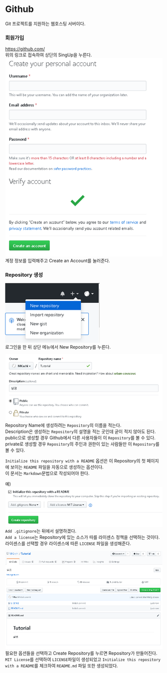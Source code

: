 # Github
Git 프로젝트를 지원하는 웹호스팅 서버이다.  
  
### 회원가입
https://github.com/  
위의 링크로 접속하여 상단의 SingUp을 누른다.  
![SingUp](../img/chap8/1.png)  
계정 정보를 입력해주고 Create an Account를 눌러준다.  
  
### Repository 생성
![Repo1](../img/chap8/2.png)  
로그인을 한 뒤 상단 메뉴에서 New Repository를 누른다.  
  
![Repo2](../img/chap8/3.png)  
Repository Name에 생성하려는 `Repository`의 이름을 적는다.  
Description은 생성하는 `Repository`의 설명을 적는 곳인데 굳이 적지 않아도 된다.  
public으로 생성할 경우 Github에서 다른 사용자들이 이 `Repository`를 볼 수 있다.  
private로 생성할 경우 `Repository`의 주인과 권한이 있는 사람들만 이 `Repository`를 볼 수 있다.  
  
`Initialize this repository with a README` 옵션은 이 Repository의 첫 페이지에 보이는 `README` 파일을 자동으로 생성하는 옵션이다.  
이 문서는 `Markdown`문법으로 작성되어야 한다.  
  
예)  
![Repo3](../img/chap8/4.png)  
`Add .gitignore`는 뒤에서 설명하겠다.  
`Add a license`는 Repository에 있는 소스가 따를 라이센스 정책을 선택하는 것이다.  
라이센스를 선택할 경우 라이센스에 따른 `LICENSE` 파일을 생성해준다.  
  
![Repo4](../img/chap8/5.png)  
필요한 옵션들을 선택하고 Create Repository를 누르면 Repository가 만들어진다.  
`MIT License`를 선택하여 `LICENSE`파일이 생성되었고 `Initialize this repository with a README`를 체크하여 `README.md` 파일 또한 생성되었다.  
